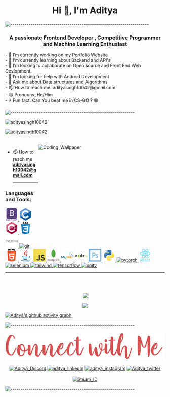 <h1 align="center">Hi 👋, I'm Aditya</h1>

![--------------------------------------------------------------------](https://raw.githubusercontent.com/andreasbm/readme/master/assets/lines/rainbow.png)

<h3 align="center">A passionate Frontend Developer , Competitive Programmer and Machine Learning Enthusiast</h3>
<p>
  - 🔭 I’m currently working on my Portfolio Website <br>
- 🌱 I’m currently learning about Backend and API's <br>
- 👯 I’m looking to collaborate on Open source and Front End Web Devlopment. <br>
- 🤔 I’m looking for help with Android Development <br>
- 💬 Ask me about Data structures and Algorithms <br>
- 📫 How to reach me: adityasingh10042@gmail.com <br>
- 😄 Pronouns: He/Him <br>
- ⚡ Fun fact: Can You beat me in CS-GO ? 😁 <br>
</p>

![-------------------------------------------------------------](https://raw.githubusercontent.com/andreasbm/readme/master/assets/lines/rainbow.png)


<p align="left"> <img src="https://komarev.com/ghpvc/?username=adityasingh10042&label=Profile%20views&color=0e75b6&style=flat" alt="adityasingh10042" /> </p>

<p align="left"> <a href="https://github.com/ryo-ma/github-profile-trophy"><img src="https://github-profile-trophy.vercel.app/?username=adityasingh10042&theme=darkhub" alt="adityasingh10042" /></a> </p> <br>
<img src="https://images.unsplash.com/photo-1564865878688-9a244444042a?ixid=MnwxMjA3fDB8MHxzZWFyY2h8MXx8ZWF0JTIwc2xlZXAlMjBjb2RlfGVufDB8fDB8fA%3D%3D&ixlib=rb-1.2.1&w=1000&q=80" alt="Coding_Wallpaper" align="right" width="400" height="300"></img>

- 📫 How to reach me **adityasingh10042@gmail.com** <hr>


<!-- LANGUAGES AND TOOLS SECTION START -->

<h3 align="left">Languages and Tools:</h3>
<p align="left"> <a href="https://getbootstrap.com" target="_blank"> <img src="https://raw.githubusercontent.com/devicons/devicon/master/icons/bootstrap/bootstrap-plain-wordmark.svg" alt="bootstrap" width="40" height="40"/> </a> <a href="https://www.cprogramming.com/" target="_blank"> <img src="https://raw.githubusercontent.com/devicons/devicon/master/icons/c/c-original.svg" alt="c" width="40" height="40"/> </a> <a href="https://www.w3schools.com/cpp/" target="_blank"> <img src="https://raw.githubusercontent.com/devicons/devicon/master/icons/cplusplus/cplusplus-original.svg" alt="cplusplus" width="40" height="40"/> </a> <a href="https://www.w3schools.com/css/" target="_blank"> <img src="https://raw.githubusercontent.com/devicons/devicon/master/icons/css3/css3-original-wordmark.svg" alt="css3" width="40" height="40"/> </a> <a href="https://expressjs.com" target="_blank"> <img src="https://raw.githubusercontent.com/devicons/devicon/master/icons/express/express-original-wordmark.svg" alt="express" width="40" height="40"/> </a> <a href="https://git-scm.com/" target="_blank"> <img src="https://www.vectorlogo.zone/logos/git-scm/git-scm-icon.svg" alt="git" width="40" height="40"/> </a> <a href="https://www.w3.org/html/" target="_blank"> <img src="https://raw.githubusercontent.com/devicons/devicon/master/icons/html5/html5-original-wordmark.svg" alt="html5" width="40" height="40"/> </a> <a href="https://www.java.com" target="_blank"> <img src="https://raw.githubusercontent.com/devicons/devicon/master/icons/java/java-original.svg" alt="java" width="40" height="40"/> </a> <a href="https://developer.mozilla.org/en-US/docs/Web/JavaScript" target="_blank"> <img src="https://raw.githubusercontent.com/devicons/devicon/master/icons/javascript/javascript-original.svg" alt="javascript" width="40" height="40"/> </a> <a href="https://www.mongodb.com/" target="_blank"> <img src="https://raw.githubusercontent.com/devicons/devicon/master/icons/mongodb/mongodb-original-wordmark.svg" alt="mongodb" width="40" height="40"/> </a> <a href="https://www.mysql.com/" target="_blank"> <img src="https://raw.githubusercontent.com/devicons/devicon/master/icons/mysql/mysql-original-wordmark.svg" alt="mysql" width="40" height="40"/> </a> <a href="https://nodejs.org" target="_blank"> <img src="https://raw.githubusercontent.com/devicons/devicon/master/icons/nodejs/nodejs-original-wordmark.svg" alt="nodejs" width="40" height="40"/> </a> <a href="https://www.photoshop.com/en" target="_blank"> <img src="https://raw.githubusercontent.com/devicons/devicon/master/icons/photoshop/photoshop-line.svg" alt="photoshop" width="40" height="40"/> </a> <a href="https://www.python.org" target="_blank"> <img src="https://raw.githubusercontent.com/devicons/devicon/master/icons/python/python-original.svg" alt="python" width="40" height="40"/> </a> <a href="https://pytorch.org/" target="_blank"> <img src="https://www.vectorlogo.zone/logos/pytorch/pytorch-icon.svg" alt="pytorch" width="40" height="40"/> </a> <a href="https://reactjs.org/" target="_blank"> <img src="https://raw.githubusercontent.com/devicons/devicon/master/icons/react/react-original-wordmark.svg" alt="react" width="40" height="40"/> </a> <a href="https://www.selenium.dev" target="_blank"> <img src="https://raw.githubusercontent.com/detain/svg-logos/780f25886640cef088af994181646db2f6b1a3f8/svg/selenium-logo.svg" alt="selenium" width="40" height="40"/> </a> <a href="https://tailwindcss.com/" target="_blank"> <img src="https://www.vectorlogo.zone/logos/tailwindcss/tailwindcss-icon.svg" alt="tailwind" width="40" height="40"/> </a> <a href="https://www.tensorflow.org" target="_blank"> <img src="https://www.vectorlogo.zone/logos/tensorflow/tensorflow-icon.svg" alt="tensorflow" width="40" height="40"/> </a> <a href="https://unity.com/" target="_blank"> <img src="https://www.vectorlogo.zone/logos/unity3d/unity3d-icon.svg" alt="unity" width="40" height="40"/> </a> </p>

<!-- LANGUAGES AND TOOLS SECTION END -->
<hr>
<br>
<br>

<!-- ----------- GITHUB STATS SECTION ------------ -->


<p align ="center">&nbsp;<img align="center" src="https://github-readme-stats.vercel.app/api?username=adityasingh10042&show_icons=true&count_private=true&theme=radical" />

<p align="center"><img align="center" src="http://github-readme-streak-stats.herokuapp.com?user=adityasingh10042&theme=radical" />

[![Aditya's github activity graph](https://activity-graph.herokuapp.com/graph?username=adityasingh10042&bg_color=000000&color=1fdbd8&line=ff5c5c&point=1adbce&area=true&hide_border=true)](https://github.com/ashutosh00710/github-readme-activity-graph)

<!-- ----------- GITHUB STATS SECTION END ------------ -->


![-------------------------------------------------------------](https://raw.githubusercontent.com/andreasbm/readme/master/assets/lines/rainbow.png)


<!-- ----------- CONNECT WITH ME SECTION START ------------ -->
![connect-with-me.png](https://raw.githubusercontent.com/Aryamanz29/Aryamanz29/master/images/connect-with-me.png)
<br>


<p align="center">
<a href="https://discordapp.com/users/AdityaTransformer#3071/" target="_blank"><img align="center" src="https://img.shields.io/badge/Discord-7289DA?style=for-the-badge&logo=discord&logoColor=white" alt="Aditya_Discord"/></a> <a href="https://www.linkedin.com/in/aditya-singh-23378916a/"target="_blank"><img align="center" src="https://img.shields.io/badge/LinkedIn-0077B5?style=for-the-badge&logo=linkedin&logoColor=white" alt="aditya_linkedIn"/></a> <a href="https://www.instagram.com/aditya_ps7/" target="blank"><img align="center" src="https://img.shields.io/badge/Instagram-E4405F?style=for-the-badge&logo=instagram&logoColor=white" alt="aditya_instagram" /></a>
   <a href="https://twitter.com/iaditya_singh63" target="blank"><img align="center" src="https://img.shields.io/badge/Twitter-1DA1F2?style=for-the-badge&logo=twitter&logoColor=white"  alt="Aditya_twitter"/>  </a>
 
<br>
<br>
<a href="https://steamcommunity.com/profiles/76561199192820075/" target="_blank"><img align="center" src="https://img.shields.io/badge/Steam-100000?style=for-the-badge&logo=steam&logoColor=white" alt="Steam_ID"/> </a>
</p>

![-------------------------------------------------------------](https://raw.githubusercontent.com/andreasbm/readme/master/assets/lines/rainbow.png)

<!-- ----------- CONNECT WITH ME SECTION END ------------ -->


